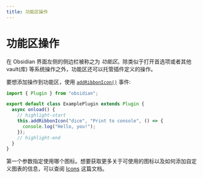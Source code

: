 ```yaml
---
title: 功能区操作
---
```

<!--
 * @Author: luhaifeng666 youzui@hotmail.com
 * @Date: 2022-08-07 11:00:59
 * @LastEditors: luhaifeng666
 * @LastEditTime: 2022-08-24 13:51:31
 * @Description: 
-->
# 功能区操作

在 Obsidian 界面左侧的侧边栏被称之为 _功能区_。除类似于打开首选项或者其他 vault(库) 等系统操作之外，功能区还可以托管插件定义的操作。

要想添加操作到功能区，使用 [`addRibbonIcon()`](../reference/typescript/classes/Plugin_2.md#addribbonicon) 事件:

```ts main.ts
import { Plugin } from "obsidian";

export default class ExamplePlugin extends Plugin {
  async onload() {
    // highlight-start
    this.addRibbonIcon("dice", "Print to console", () => {
      console.log("Hello, you!");
    });
    // highlight-end
  }
}
```

第一个参数指定使用哪个图标。想要获取更多关于可使用的图标以及如何添加自定义图表的信息，可以查阅 [Icons](icons.md) 这篇文档。
